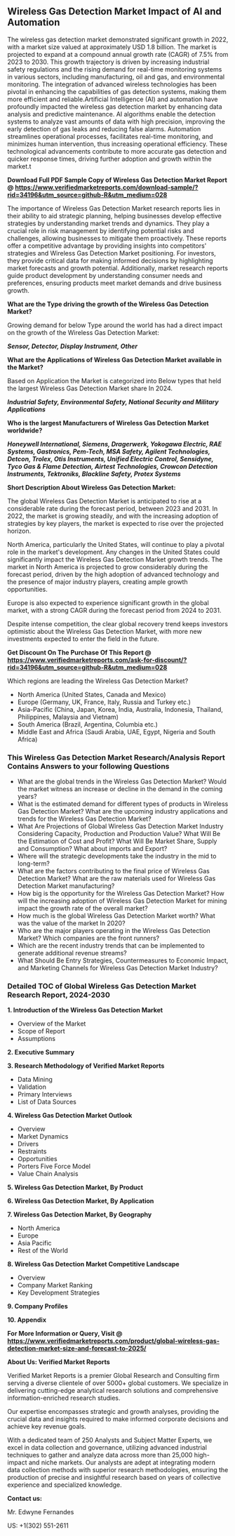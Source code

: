 <h2>Wireless Gas Detection Market Impact of AI and Automation</h2>The wireless gas detection market demonstrated significant growth in 2022, with a market size valued at approximately USD 1.8 billion. The market is projected to expand at a compound annual growth rate (CAGR) of 7.5% from 2023 to 2030. This growth trajectory is driven by increasing industrial safety regulations and the rising demand for real-time monitoring systems in various sectors, including manufacturing, oil and gas, and environmental monitoring. The integration of advanced wireless technologies has been pivotal in enhancing the capabilities of gas detection systems, making them more efficient and reliable.Artificial Intelligence (AI) and automation have profoundly impacted the wireless gas detection market by enhancing data analysis and predictive maintenance. AI algorithms enable the detection systems to analyze vast amounts of data with high precision, improving the early detection of gas leaks and reducing false alarms. Automation streamlines operational processes, facilitates real-time monitoring, and minimizes human intervention, thus increasing operational efficiency. These technological advancements contribute to more accurate gas detection and quicker response times, driving further adoption and growth within the market.t</p><p id="" class=""><strong>Download Full PDF Sample Copy of Wireless Gas Detection Market Report @ <a href="https://www.verifiedmarketreports.com/download-sample/?rid=34196&utm_source=github-R&utm_medium=028" target="_blank">https://www.verifiedmarketreports.com/download-sample/?rid=34196&utm_source=github-R&utm_medium=028</a></strong></p><p>The importance of&nbsp;Wireless Gas Detection Market research reports lies in their ability to aid strategic planning, helping businesses develop effective strategies by understanding market trends and dynamics. They play a crucial role in risk management by identifying potential risks and challenges, allowing businesses to mitigate them proactively. These reports offer a competitive advantage by providing insights into competitors' strategies and Wireless Gas Detection Market positioning. For investors, they provide critical data for making informed decisions by highlighting market forecasts and growth potential. Additionally, market research reports guide product development by understanding consumer needs and preferences, ensuring products meet market demands and drive business growth.</p><p><strong>What are the&nbsp;Type driving the growth of the Wireless Gas Detection Market?</strong></p><p id="" class="">Growing demand for below Type around the world has had a direct impact on the growth of the Wireless Gas Detection Market:</p><em><strong>Sensor, Detector, Display Instrument, Other</strong></em></p><strong>What are the&nbsp;Applications&nbsp;of Wireless Gas Detection Market available in the Market?</strong></p><p id="" class="">Based on Application the Market is categorized into Below types that held the largest Wireless Gas Detection Market share In 2024.</p><em><strong>Industrial Safety, Environmental Safety, National Security and Military Applications</strong></em></p><strong>Who is the largest Manufacturers of Wireless Gas Detection Market worldwide?</strong></p><p><em><strong>Honeywell International, Siemens, Dragerwerk, Yokogawa Electric, RAE Systems, Gastronics, Pem-Tech, MSA Safety, Agilent Technologies, Detcon, Trolex, Otis Instruments, Unified Electric Control, Sensidyne, Tyco Gas & Flame Detection, Airtest Technologies, Crowcon Detection Instruments, Tektroniks, Blackline Safety, Protex Systems</strong></em></p><p id="" class=""><strong>Short Description About Wireless Gas Detection Market:</strong></p><p>The global Wireless Gas Detection Market is anticipated to rise at a considerable rate during the forecast period, between 2023 and 2031. In 2022, the market is growing steadily, and with the increasing adoption of strategies by key players, the market is expected to rise over the projected horizon.</p><p>North America, particularly the United States, will continue to play a pivotal role in the market's development. Any changes in the United States could significantly impact the Wireless Gas Detection Market growth trends. The market in North America is projected to grow considerably during the forecast period, driven by the high adoption of advanced technology and the presence of major industry players, creating ample growth opportunities.</p><p>Europe is also expected to experience significant growth in the global market, with a strong CAGR during the forecast period from 2024 to 2031.</p><p>Despite intense competition, the clear global recovery trend keeps investors optimistic about the Wireless Gas Detection Market, with more new investments expected to enter the field in the future.</p><p id="" class=""><strong>Get Discount On The Purchase Of This Report @ <a href="https://www.verifiedmarketreports.com/ask-for-discount/?rid=34196&utm_source=github-R&utm_medium=028" target="_blank">https://www.verifiedmarketreports.com/ask-for-discount/?rid=34196&utm_source=github-R&utm_medium=028</a></strong></p>Which regions are leading the Wireless Gas Detection Market?</p><ul><li>North America (United States, Canada and Mexico)</li><li>Europe (Germany, UK, France, Italy, Russia and Turkey etc.)</li><li>Asia-Pacific (China, Japan, Korea, India, Australia, Indonesia, Thailand, Philippines, Malaysia and Vietnam)</li><li>South America (Brazil, Argentina, Columbia etc.)</li><li>Middle East and Africa (Saudi Arabia, UAE, Egypt, Nigeria and South Africa)</li></ul><h3 id="" class="">This Wireless Gas Detection Market Research/Analysis Report Contains Answers to your following Questions</h3><ul><li>What are the global trends in the Wireless Gas Detection Market? Would the market witness an increase or decline in the demand in the coming years?</li><li>What is the estimated demand for different types of products in Wireless Gas Detection Market? What are the upcoming industry applications and trends for the Wireless Gas Detection Market?</li><li>What Are Projections of Global Wireless Gas Detection Market Industry Considering Capacity, Production and Production Value? What Will Be the Estimation of Cost and Profit? What Will Be Market Share, Supply and Consumption? What about imports and Export?</li><li>Where will the strategic developments take the industry in the mid to long-term?</li><li>What are the factors contributing to the final price of Wireless Gas Detection Market? What are the raw materials used for Wireless Gas Detection Market manufacturing?</li><li>How big is the opportunity for the Wireless Gas Detection Market? How will the increasing adoption of Wireless Gas Detection Market for mining impact the growth rate of the overall market?</li><li>How much is the global Wireless Gas Detection Market worth? What was the value of the market In 2020?</li><li>Who are the major players operating in the Wireless Gas Detection Market? Which companies are the front runners?</li><li>Which are the recent industry trends that can be implemented to generate additional revenue streams?</li><li>What Should Be Entry Strategies, Countermeasures to Economic Impact, and Marketing Channels for Wireless Gas Detection Market Industry?</li></ul><h3 id="" class="">Detailed TOC of Global Wireless Gas Detection Market Research Report, 2024-2030</h3><p id="" class=""><strong>1. Introduction of the Wireless Gas Detection Market</strong></p><ul><li>Overview of the Market</li><li>Scope of Report</li><li>Assumptions</li></ul><p id="" class=""><strong>2. Executive Summary</strong></p><p id="" class=""><strong>3. Research Methodology of Verified Market Reports</strong></p><ul><li>Data Mining</li><li>Validation</li><li>Primary Interviews</li><li>List of Data Sources</li></ul><p id="" class=""><strong>4. Wireless Gas Detection Market Outlook</strong></p><ul><li>Overview</li><li>Market Dynamics</li><li>Drivers</li><li>Restraints</li><li>Opportunities</li><li>Porters Five Force Model</li><li>Value Chain Analysis</li></ul><p id="" class=""><strong>5. Wireless Gas Detection Market, By Product</strong></p><p id="" class=""><strong>6. Wireless Gas Detection Market, By Application</strong></p><p id="" class=""><strong>7. Wireless Gas Detection Market, By Geography</strong></p><ul><li>North America</li><li>Europe</li><li>Asia Pacific</li><li>Rest of the World</li></ul><p id="" class=""><strong>8. Wireless Gas Detection Market Competitive Landscape</strong></p><ul><li>Overview</li><li>Company Market Ranking</li><li>Key Development Strategies</li></ul><p id="" class=""><strong>9. Company Profiles</strong></p><p id="" class=""><strong>10. Appendix</strong></p><p id="" class=""><strong>For More Information or Query, Visit @ <a href="https://www.verifiedmarketreports.com/product/global-wireless-gas-detection-market-size-and-forecast-to-2025/" target="_blank">https://www.verifiedmarketreports.com/product/global-wireless-gas-detection-market-size-and-forecast-to-2025/</a></strong></p><p id="" class=""><strong>About Us: Verified Market Reports</strong></p><p id="" class="">Verified Market Reports is a premier Global Research and Consulting firm serving a diverse clientele of over 5000+ global customers. We specialize in delivering cutting-edge analytical research solutions and comprehensive information-enriched research studies.</p><p id="" class="">Our expertise encompasses strategic and growth analyses, providing the crucial data and insights required to make informed corporate decisions and achieve key revenue goals.</p><p id="" class="">With a dedicated team of 250 Analysts and Subject Matter Experts, we excel in data collection and governance, utilizing advanced industrial techniques to gather and analyze data across more than 25,000 high-impact and niche markets. Our analysts are adept at integrating modern data collection methods with superior research methodologies, ensuring the production of precise and insightful research based on years of collective experience and specialized knowledge.</p><p id="" class=""><strong>Contact us:</strong></p><p id="" class="">Mr. Edwyne Fernandes</p><p id="" class="">US: +1(302) 551-2611</p>